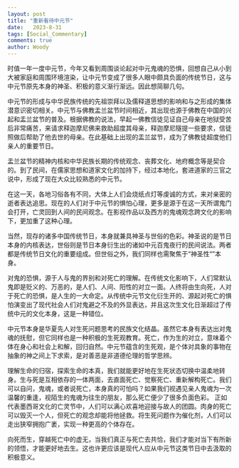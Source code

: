 ```yaml
---
layout: post
title: "重新看待中元节"
date:   2023-8-31
tags: [Social_Commentary]
comments: true
author: Woody
---
```


时值一年一度中元节，今年又看到周围谈论起对中元鬼魂的恐惧，回想自己从小到大被家庭和周围环境渲染，让中元节变成了很多人眼中颇具负面的传统节日，这与中元节原先本身的神圣、积极的意义渐行渐远。因此想简聊几句。

中元节的形成与中华民族传统的先祖崇拜以及儒释道思想的影响和与之形成的集体潜意识密切相关。中元节与佛教盂兰盆节时间相近，其出现也源于佛教在中国的兴起和盂兰盆节的普及。根据佛教的说法，早起一佛教信徒见证自己母亲在地狱受苦后非常痛苦，来请求释迦摩尼佛来救助超度其母亲，释迦摩尼隧提一些要求，信徒照做后帮助了他去世的母亲。在此基础上出现的盂兰盆节，成为了佛教徒超度他们亲人的重要节日。

盂兰盆节的精神内核和中华民族长期的传统观念、丧葬文化、地府概念等是契合的。到了民间，在儒家思想和道家文化的加持下，经过本地化，套进道家的三官之说中，形成了现在大众比较熟悉的中元节。

在这一天，各地习俗各有不同，大体上人们会烧纸点灯等虔诚的方式，来对亲密的逝者表达追思。现在的人们对于中元节的惧怕心理，更多是源于在这一天所谓鬼门会打开，亡灵回到人间的民间观念。在影视作品以及西方的鬼魂观念跨文化的影响下，更加重了这种心理。

当然，现存的诸多中国传统节日，本身就兼具神圣与世俗的色彩。神圣说的是节日本身的内核表达，世俗则是节日本身衍生出的诸如中元百鬼夜行的民间说法。两者都是传统节日文化的重要组成。但世俗之外，我们同样也需聚焦于“神圣性“”本身。

对鬼的恐惧，源于人与鬼的界别和对死亡的理解。在传统文化影响下，人们常默认鬼即是贬义的、万恶的，是人们、人间、阳性的对立一面。人终将由生向死，人对于死亡的恐惧，是人生的一大命定。从传统中元节文化衍生开的、源起对死亡的惧怕演变出了现代社会人们对鬼避之不及的外显表达，并且这次生文化日渐超过了传统中元的文化本身，这是一种错位。

中元节本身是华夏先人对生死问题思考的民族文化结晶。虽然它本身有表达出对鬼魂的抚慰，但它同样也是一种积极的生死观教育。死亡，作为生的对立，意味着个体在身心和社会上和解，回归自然。中元节蕴含的生死观，是个体对具象的事物在抽象的神之间上下求索，是对善恶是非道德伦理的哲学思辨。

理解生命的归宿，探索生命的本真，我们就能更好地在生死状态切换中温柔地转身。生与死是互相依存的一体两面，去直面死亡、觉察死亡、重新解构死亡。我们可以自问，鬼魂，或者说死亡，本身真的可怕吗？如果我们视遇见亲人鬼魂为一次温馨的重逢，视陌生的鬼魂为往生的朋友，那么死亡便少了很多负面色彩。 正如代表墨西哥文化的亡灵节中，人们可以满心欢喜地迎接与故人的团圆。肉身的死亡可以毁灭一个人，但死亡的观念却能将他拯救。将生死问题作为催化剂，人们可以走出狭窄拥抱广袤，实现一种更高的个体存在。

向死而生，穿越死亡中的虚无，当我们真正与死亡去共恰，我们才能对当下有所新的领悟，才能更好地去生。这也许更应该是现代人应从中元节这类节日中去汲取的积极意义。
